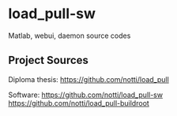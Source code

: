 # load_pull-sw

Matlab, webui, daemon source codes

## Project Sources

Diploma thesis: https://github.com/notti/load_pull

Software: https://github.com/notti/load_pull-sw https://github.com/notti/load_pull-buildroot
